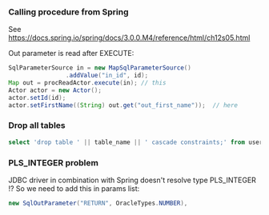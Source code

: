 

### Calling procedure from Spring

See https://docs.spring.io/spring/docs/3.0.0.M4/reference/html/ch12s05.html

Out parameter is read after EXECUTE:
```java
SqlParameterSource in = new MapSqlParameterSource()
                .addValue("in_id", id); 
Map out = procReadActor.execute(in); // this
Actor actor = new Actor();
actor.setId(id);
actor.setFirstName((String) out.get("out_first_name"));  // here
```

### Drop all tables
```sql
select 'drop table ' || table_name || ' cascade constraints;' from user_tables;
```

### PLS_INTEGER problem
JDBC driver in combination with Spring doesn't resolve type PLS_INTEGER !?
So we need to add this in params list:
```java
new SqlOutParameter("RETURN", OracleTypes.NUMBER),
```








